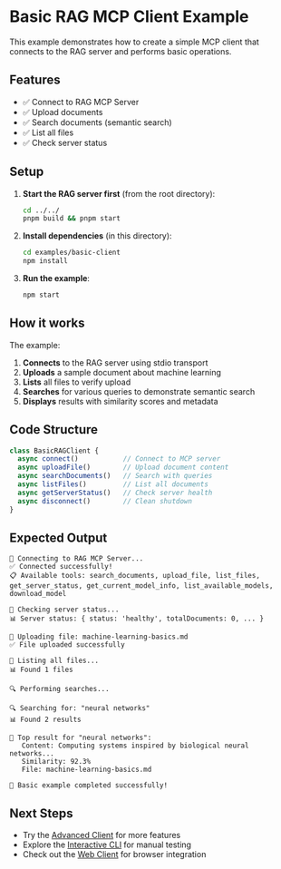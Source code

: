 # Basic RAG MCP Client Example

This example demonstrates how to create a simple MCP client that connects to the RAG server and performs basic operations.

## Features

- ✅ Connect to RAG MCP Server
- ✅ Upload documents
- ✅ Search documents (semantic search)
- ✅ List all files
- ✅ Check server status

## Setup

1. **Start the RAG server first** (from the root directory):
   ```bash
   cd ../../
   pnpm build && pnpm start
   ```

2. **Install dependencies** (in this directory):
   ```bash
   cd examples/basic-client
   npm install
   ```

3. **Run the example**:
   ```bash
   npm start
   ```

## How it works

The example:

1. **Connects** to the RAG server using stdio transport
2. **Uploads** a sample document about machine learning
3. **Lists** all files to verify upload
4. **Searches** for various queries to demonstrate semantic search
5. **Displays** results with similarity scores and metadata

## Code Structure

```typescript
class BasicRAGClient {
  async connect()           // Connect to MCP server
  async uploadFile()        // Upload document content
  async searchDocuments()   // Search with queries
  async listFiles()         // List all documents
  async getServerStatus()   // Check server health
  async disconnect()        // Clean shutdown
}
```

## Expected Output

```
🔗 Connecting to RAG MCP Server...
✅ Connected successfully!
📋 Available tools: search_documents, upload_file, list_files, get_server_status, get_current_model_info, list_available_models, download_model

🏥 Checking server status...
📊 Server status: { status: 'healthy', totalDocuments: 0, ... }

📄 Uploading file: machine-learning-basics.md
✅ File uploaded successfully

📁 Listing all files...
📊 Found 1 files

🔍 Performing searches...

🔍 Searching for: "neural networks"
📊 Found 2 results

📝 Top result for "neural networks":
   Content: Computing systems inspired by biological neural networks...
   Similarity: 92.3%
   File: machine-learning-basics.md

🎉 Basic example completed successfully!
```

## Next Steps

- Try the [Advanced Client](../advanced-client/) for more features
- Explore the [Interactive CLI](../interactive-cli/) for manual testing
- Check out the [Web Client](../web-client/) for browser integration